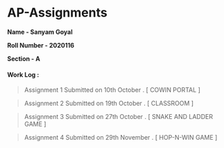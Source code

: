 # AP-Assignments

**Name - Sanyam Goyal**

**Roll Number - 2020116**

**Section - A**

#### Work Log :

> Assignment 1 Submitted on 10th October . [ COWIN PORTAL ]

> Assignment 2 Submitted on 19th October . [ CLASSROOM ]

> Assignment 3 Submitted on 27th October . [ SNAKE AND LADDER GAME ]

> Assignment 4 Submitted on 29th November . [ HOP-N-WIN GAME ]
